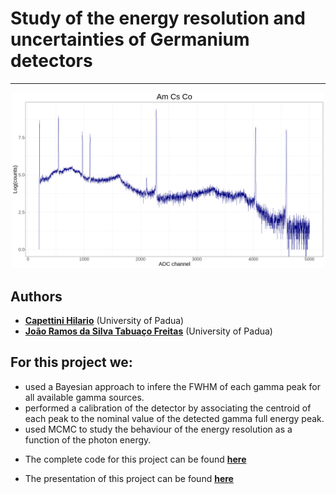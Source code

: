 # Study of the energy resolution and uncertainties of Germanium detectors
***

<p align="center">
    <img src="https://github.com/jtfreitas/AdSt_project/blob/main/graphs/data_AmCsCo.png" alt="Drawing" style="width: 500px"/>
</p>





## Authors

* [**Capettini Hilario**](https://github.com/hcapettini2) (University of Padua)
* [**João Ramos da Silva Tabuaço Freitas**](https://github.com/jtfreitas) (University of Padua)





## For this project we:
+ used a Bayesian approach to infere the FWHM of each gamma peak for all available gamma sources.
+ performed a calibration of the detector by associating the centroid of each peak to the nominal value of the detected gamma full energy peak.
+ used MCMC to study the behaviour of the energy resolution as a function of the photon energy.


* The complete code for this project can be found [**here**](https://github.com/jtfreitas/AdSt_project/blob/main/Project.ipynb)

* The presentation of this project can be found [**here**](https://github.com/jtfreitas/AdSt_project/blob/main/Presentation.pdf)

